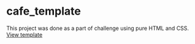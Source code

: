 # cafe_template

This project was done as a part of challenge using pure HTML and CSS.
<a href="https://salmangada.github.io/cafe_template.github.io/">View template</a>
